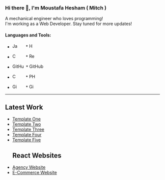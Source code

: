 ### Hi there 👋, I'm Moustafa Hesham ( Mitch )

A mechanical engineer who loves programming! <br>
 I'm working as a Web Developer. Stay tuned for more updates!
 
 #### **Languages and Tools:**

* <img src="https://www.freepnglogos.com/uploads/javascript-png/javascript-vector-logo-yellow-png-transparent-javascript-vector-12.png" alt="JavaScript Logo" width="16" height="16">  &nbsp; &nbsp; &nbsp; * <img src="https://upload.wikimedia.org/wikipedia/commons/thumb/6/61/HTML5_logo_and_wordmark.svg/512px-HTML5_logo_and_wordmark.svg.png" alt="HTML5 Logo" width="16" height="16">

* <img src="https://upload.wikimedia.org/wikipedia/commons/thumb/d/d5/CSS3_logo_and_wordmark.svg/1200px-CSS3_logo_and_wordmark.svg.png" alt="CSS3 Logo" width="16" height="16"> &nbsp; &nbsp; &nbsp; * <img src="https://upload.wikimedia.org/wikipedia/commons/thumb/a/a7/React-icon.svg/2300px-React-icon.svg.png" alt="React Logo" width="20" height="16">

* <img src="https://user-images.githubusercontent.com/113013570/231018952-1e4dbb69-c32d-4c98-ba3d-aa71d6925550.png" alt="GitHub Logo" width="40" height="16"> * <img src="https://github.com/moustafa-hesham/moustafa-hesham/assets/113013570/f43830ca-6d96-435e-bdf1-72523294ae77" alt="GitHub Logo" width="80" height="16">

* <img src="https://upload.wikimedia.org/wikipedia/commons/thumb/1/18/ISO_C%2B%2B_Logo.svg/1822px-ISO_C%2B%2B_Logo.svg.png" alt="C++ Logo" width="16" height="16"> &nbsp; &nbsp; &nbsp; * <img src="https://cdn.worldvectorlogo.com/logos/php-1.svg" alt="PHP Logo" width="24" height="16">

* <img src="https://user-images.githubusercontent.com/113013570/231019066-ef8ce37f-481c-4f4c-89db-a0e50d9aed64.png" alt="GitHub Logo" width="16" height="16"> &nbsp; &nbsp; &nbsp;  * <img src="https://user-images.githubusercontent.com/113013570/231019150-ffa09bff-183a-4865-8f81-201730364483.svg" alt="GitHub Logo" width="16" height="16">


<hr>
<h2> Latest Work </h2>
<ul>
 <li><a href="https://moustafa-hesham.github.io/Template-1--Leon---HTML-CSS-/">Template One</a></li>
 <li><a href="https://moustafa-hesham.github.io/Template-2-HTML-CSS/">Template Two</a></li>
 <li><a href="https://moustafa-hesham.github.io/Template-3---HTML-CSS-/">Template Three</a></li>
 <li><a href="https://moustafa-hesham.github.io/template-4/">Template Four</a></li>
 <li><a href="https://moustafa-hesham.github.io/Template-5/">Template Five</a></li>
 <h2>React Websites</h2>

 <li><a href="https://agency-website-priv.vercel.app/">Agency Website</a></li>
 <li><a href="https://locally-website.vercel.app/">E-Commerce Website</a></li>


</ul>


